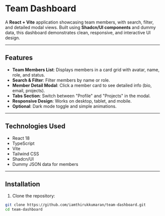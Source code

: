# Team Dashboard

A **React + Vite** application showcasing team members, with search, filter, and detailed modal views. Built using **Shadcn/UI components** and dummy data, this dashboard demonstrates clean, responsive, and interactive UI design.

---

## **Features**

- **Team Members List**: Displays members in a card grid with avatar, name, role, and status.
- **Search & Filter**: Filter members by name or role.
- **Member Detail Modal**: Click a member card to see detailed info (bio, email, projects).
- **Tabs Section**: Switch between "Profile" and "Projects" in the modal.
- **Responsive Design**: Works on desktop, tablet, and mobile.
- **Optional**: Dark mode toggle and simple animations.

---

## **Technologies Used**

- React 18  
- TypeScript  
- Vite  
- Tailwind CSS  
- Shadcn/UI  
- Dummy JSON data for members  

---

## **Installation**

1. Clone the repository:

```bash
git clone https://github.com/iamthirukkumaran/team-dashboard.git
cd team-dashboard
